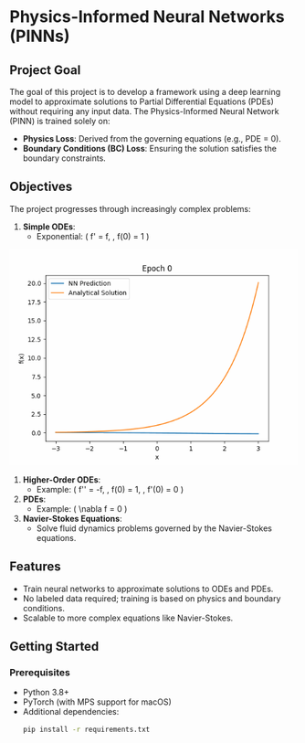 # Physics-Informed Neural Networks (PINNs)

## **Project Goal**

The goal of this project is to develop a framework using a deep learning model to approximate solutions to Partial Differential Equations (PDEs) without requiring any input data. The Physics-Informed Neural Network (PINN) is trained solely on:
- **Physics Loss**: Derived from the governing equations (e.g., PDE = 0).
- **Boundary Conditions (BC) Loss**: Ensuring the solution satisfies the boundary constraints.

## **Objectives**

The project progresses through increasingly complex problems:
1. **Simple ODEs**:
   - Exponential: \( f' = f, \, f(0) = 1 \)
  
  ![Training Process](./assets/exponential.gif)

1. **Higher-Order ODEs**:
   - Example: \( f'' = -f, \, f(0) = 1, \, f'(0) = 0 \)
2. **PDEs**:
   - Example: \( \nabla f = 0 \)
3. **Navier-Stokes Equations**:
   - Solve fluid dynamics problems governed by the Navier-Stokes equations.

## **Features**

- Train neural networks to approximate solutions to ODEs and PDEs.
- No labeled data required; training is based on physics and boundary conditions.
- Scalable to more complex equations like Navier-Stokes.

## **Getting Started**

### **Prerequisites**

- Python 3.8+
- PyTorch (with MPS support for macOS)
- Additional dependencies:
  ```bash
  pip install -r requirements.txt